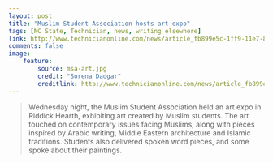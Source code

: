 ```yaml
---
layout: post
title: "Muslim Student Association hosts art expo"
tags: [NC State, Technician, news, writing elsewhere]
link: http://www.technicianonline.com/news/article_fb899e5c-1ff9-11e7-8cca-23d698fb257e.html
comments: false
image:
    feature:
        source: msa-art.jpg
        credit: "Sorena Dadgar"
        creditlink: http://www.technicianonline.com/news/article_fb899e5c-1ff9-11e7-8cca-23d698fb257e.html
---
```

> Wednesday night, the Muslim Student Association held an art expo in Riddick Hearth, exhibiting art created by Muslim students. The art touched on contemporary issues facing Muslims, along with pieces inspired by Arabic writing, Middle Eastern architecture and Islamic traditions. Students also delivered spoken word pieces, and some spoke about their paintings.